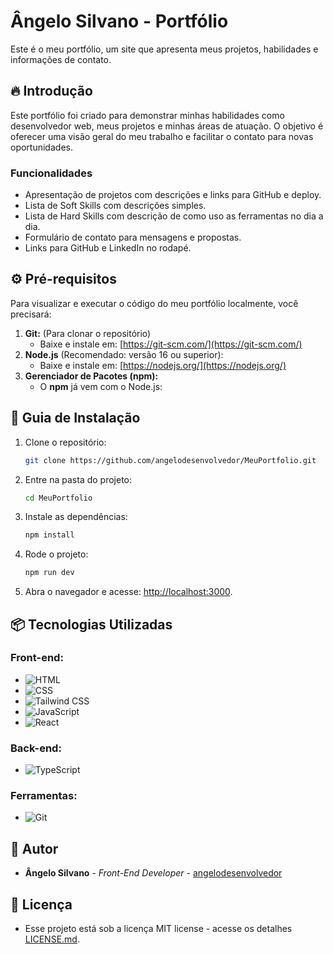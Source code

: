 # Ângelo Silvano - Portfólio  

Este é o meu portfólio, um site que apresenta meus projetos, habilidades e informações de contato.  

## 🔥 Introdução  

Este portfólio foi criado para demonstrar minhas habilidades como desenvolvedor web, meus projetos e minhas áreas de atuação. O objetivo é oferecer uma visão geral do meu trabalho e facilitar o contato para novas oportunidades.  

### **Funcionalidades**  
- Apresentação de projetos com descrições e links para GitHub e deploy.  
- Lista de Soft Skills com descrições simples.  
- Lista de Hard Skills com descrição de como uso as ferramentas no dia a dia.  
- Formulário de contato para mensagens e propostas.  
- Links para GitHub e LinkedIn no rodapé.  

## ⚙️ Pré-requisitos  

Para visualizar e executar o código do meu portfólio localmente, você precisará:  

1. **Git:** (Para clonar o repositório)  
   - Baixe e instale em: [https://git-scm.com/](https://git-scm.com/)  
2. **Node.js** (Recomendado: versão 16 ou superior):  
   - Baixe e instale em: [https://nodejs.org/](https://nodejs.org/)  
3. **Gerenciador de Pacotes (npm):**  
   - O **npm** já vem com o Node.js: 

## 🔨 Guia de Instalação  

1. Clone o repositório:  
   ```bash  
   git clone https://github.com/angelodesenvolvedor/MeuPortfolio.git  
   ```  

2. Entre na pasta do projeto:  
   ```bash  
   cd MeuPortfolio  
   ```  

3. Instale as dependências:  
   ```bash  
   npm install  
   ```  

4. Rode o projeto:  
   ```bash  
   npm run dev  
   ```  

5. Abra o navegador e acesse: [http://localhost:3000](http://localhost:3000).  

## 📦 Tecnologias Utilizadas  

### **Front-end:**  
- <img src="https://img.shields.io/badge/HTML-E34F26?style=for-the-badge&logo=html5&logoColor=white" alt="HTML">  
- <img src="https://img.shields.io/badge/CSS-1572B6?style=for-the-badge&logo=css3&logoColor=white" alt="CSS">  
- <img src="https://img.shields.io/badge/Tailwind_CSS-38B2AC?style=for-the-badge&logo=tailwind-css&logoColor=white" alt="Tailwind CSS">  
- <img src="https://img.shields.io/badge/JavaScript-F7DF1E?style=for-the-badge&logo=javascript&logoColor=black" alt="JavaScript">  
- <img src="https://img.shields.io/badge/React-61DAFB?style=for-the-badge&logo=react&logoColor=black" alt="React">  

### **Back-end:**  
- <img src="https://img.shields.io/badge/TypeScript-3178C6?style=for-the-badge&logo=typescript&logoColor=white" alt="TypeScript">  

### **Ferramentas:**  
- <img src="https://img.shields.io/badge/Git-F05032?style=for-the-badge&logo=git&logoColor=white" alt="Git">  

## 👷 Autor  

- **Ângelo Silvano**  - *Front-End Developer* - [angelodesenvolvedor](https://github.com/angelodesenvolvedor)  

## 📄 Licença  

- Esse projeto está sob a licença MIT license - acesse os detalhes [LICENSE.md](https://github.com/angelodesenvolvedor/MeuPortfolio?tab=MIT-1-ov-file).  

